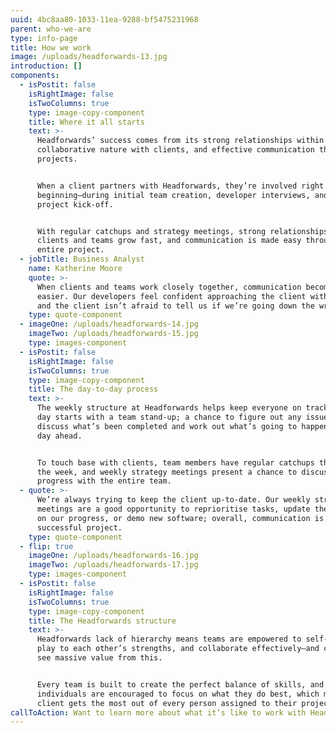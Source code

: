 ```yaml
---
uuid: 4bc8aa80-1033-11ea-9288-bf5475231968
parent: who-we-are
type: info-page
title: How we work
image: /uploads/headforwards-13.jpg
introduction: []
components:
  - isPostit: false
    isRightImage: false
    isTwoColumns: true
    type: image-copy-component
    title: Where it all starts
    text: >-
      Headforwards’ success comes from its strong relationships within teams,
      collaborative nature with clients, and effective communication throughout
      projects.


      When a client partners with Headforwards, they’re involved right from the
      beginning—during initial team creation, developer interviews, and the
      project kick-off.


      With regular catchups and strategy meetings, strong relationships between
      clients and teams grow fast, and communication is made easy throughout the
      entire project.
  - jobTitle: Business Analyst
    name: Katherine Moore
    quote: >-
      When clients and teams work closely together, communication becomes much
      easier. Our developers feel confident approaching the client with issues,
      and the client isn’t afraid to tell us if we’re going down the wrong path.
    type: quote-component
  - imageOne: /uploads/headforwards-14.jpg
    imageTwo: /uploads/headforwards-15.jpg
    type: images-component
  - isPostit: false
    isRightImage: false
    isTwoColumns: true
    type: image-copy-component
    title: The day-to-day process
    text: >-
      The weekly structure at Headforwards helps keep everyone on track. Every
      day starts with a team stand-up; a chance to figure out any issues,
      discuss what’s been completed and work out what’s going to happen in the
      day ahead.


      To touch base with clients, team members have regular catchups throughout
      the week, and weekly strategy meetings present a chance to discuss
      progress with the entire team.
  - quote: >-
      We’re always trying to keep the client up-to-date. Our weekly strategy
      meetings are a good opportunity to reprioritise tasks, update the client
      on our progress, or demo new software; overall, communication is key to a
      successful project.
    type: quote-component
  - flip: true
    imageOne: /uploads/headforwards-16.jpg
    imageTwo: /uploads/headforwards-17.jpg
    type: images-component
  - isPostit: false
    isRightImage: false
    isTwoColumns: true
    type: image-copy-component
    title: The Headforwards structure
    text: >-
      Headforwards lack of hierarchy means teams are empowered to self-organise,
      play to each other’s strengths, and collaborate effectively—and clients
      see massive value from this.


      Every team is built to create the perfect balance of skills, and
      individuals are encouraged to focus on what they do best, which means the
      client gets the most out of every person assigned to their project.
callToAction: Want to learn more about what it’s like to work with Headforwards?
---
```


